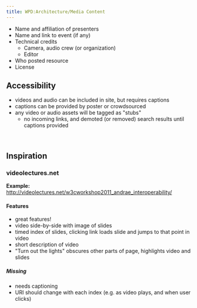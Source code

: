 ```yaml
---
title: WPD:Architecture/Media Content
---
```

<ul><li> Name and affiliation of presenters</li>
<li> Name and link to event (if any)</li>
<li> Technical credits
<ul><li> Camera, audio crew (or organization)</li>
<li> Editor</li></ul></li>
<li> Who posted resource</li>
<li> License</li></ul>
<h2><span class="mw-headline" id="Accessibility">Accessibility</span></h2>
<ul><li> videos and audio can be included in site, but requires captions</li>
<li> captions can be provided by poster or crowdsourced</li>
<li> any video or audio assets will be tagged as "stubs"
<ul><li> no incoming links, and demoted (or removed) search results until captions provided </li></ul></li></ul>
<p><br />
</p>
<h2><span class="mw-headline" id="Inspiration">Inspiration</span></h2>
<h3><span class="mw-headline" id="videolectures.net">videolectures.net</span></h3>
<p><b>Example:</b> <a rel="nofollow" class="external free" href="http://videolectures.net/w3cworkshop2011_andrae_interoperability/">http://videolectures.net/w3cworkshop2011_andrae_interoperability/</a>
</p>
<h4><span class="mw-headline" id="Features">Features</span></h4>
<ul><li> great features!</li>
<li> video side-by-side with image of slides</li>
<li> timed index of slides, clicking link loads slide and jumps to that point in video</li>
<li> short description of video</li>
<li> "Turn out the lights" obscures other parts of page, highlights video and slides</li></ul>
<h5><span class="mw-headline" id="Missing">Missing</span></h5>
<ul><li> needs captioning</li>
<li> URI should change with each index (e.g. as video plays, and when user clicks)</li></ul>

<!-- Saved in parser cache with key wpwiki:pcache:idhash:54-0!*!*!!*!*!*!esi=1 and timestamp 20150731181135 and revision id 99
 -->
